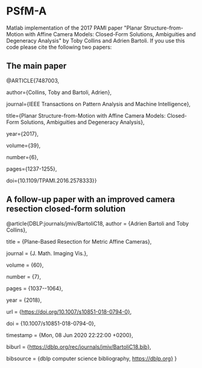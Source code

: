 # PSfM-A

Matlab implementation of the 2017 PAMI paper "Planar Structure-from-Motion with Affine Camera Models: Closed-Form Solutions, Ambiguities and Degeneracy Analysis" by Toby Collins and Adrien Bartoli. If you use this code please cite the following two papers:


## The main paper

@ARTICLE{7487003,

  author={Collins, Toby and Bartoli, Adrien},

  journal={IEEE Transactions on Pattern Analysis and Machine Intelligence}, 

  title={Planar Structure-from-Motion with Affine Camera Models: Closed-Form Solutions, Ambiguities and Degeneracy Analysis}, 

  year={2017},

  volume={39},

  number={6},

  pages={1237-1255},

  doi={10.1109/TPAMI.2016.2578333}}
  

## A follow-up paper with an improved  camera resection closed-form solution

@article{DBLP:journals/jmiv/BartoliC18,
  author    = {Adrien Bartoli and
               Toby Collins},
               
  title     = {Plane-Based Resection for Metric Affine Cameras},
  
  journal   = {J. Math. Imaging Vis.},
  
  volume    = {60},
  
  number    = {7},
  
  pages     = {1037--1064},
  
  year      = {2018},
  
  url       = {https://doi.org/10.1007/s10851-018-0794-0},
  
  doi       = {10.1007/s10851-018-0794-0},
  
  timestamp = {Mon, 08 Jun 2020 22:22:00 +0200},
  
  biburl    = {https://dblp.org/rec/journals/jmiv/BartoliC18.bib},
  
  bibsource = {dblp computer science bibliography, https://dblp.org}
}


  

